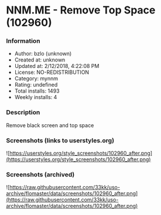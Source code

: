 # NNM.ME - Remove Top Space (102960)

### Information
- Author: bzlo (unknown)
- Created at: unknown
- Updated at: 2/12/2018, 4:22:08 PM
- License: NO-REDISTRIBUTION
- Category: mynnm
- Rating: undefined
- Total installs: 1493
- Weekly installs: 4


### Description
Remove black screen and top space


### Screenshots (links to userstyles.org)
![https://userstyles.org/style_screenshots/102960_after.png](https://userstyles.org/style_screenshots/102960_after.png)


### Screenshots (archived)
![https://raw.githubusercontent.com/33kk/uso-archive/flomaster/data/screenshots/102960_after.png](https://raw.githubusercontent.com/33kk/uso-archive/flomaster/data/screenshots/102960_after.png)
